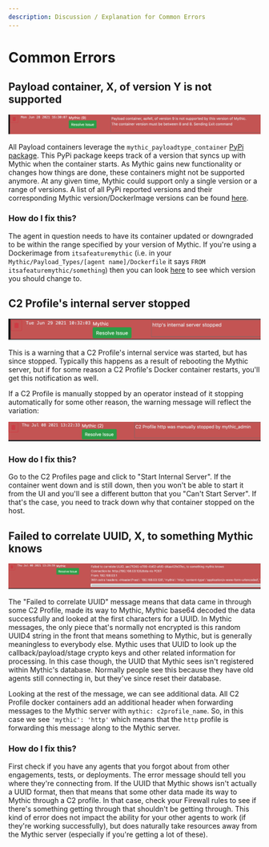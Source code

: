 ```yaml
---
description: Discussion / Explanation for Common Errors
---
```


# Common Errors

## Payload container, X, of version Y is not supported

![Payload container version not supported](<.gitbook/assets/Screen Shot 2021-07-08 at 1.10.23 PM.png>)

All Payload containers leverage the `mythic_payloadtype_container` [PyPi package](https://github.com/MythicMeta/Mythic\_PayloadType\_Container). This PyPi package keeps track of a version that syncs up with Mythic when the container starts. As Mythic gains new functionality or changes how things are done, these containers might not be supported anymore. At any given time, Mythic could support only a single version or a range of versions. A list of all PyPi reported versions and their corresponding Mythic version/DockerImage versions can be found [here](customizing/payload-type-development/container-syncing.md#current-payloadtype-versions).

### How do I fix this?

The agent in question needs to have its container updated or downgraded to be within the range specified by your version of Mythic. If you're using a Dockerimage from `itsafeaturemythic` (i.e. in your `Mythic/Payload_Types/[agent name]/Dockerfile` it says `FROM itsafeaturemythic/something`) then you can look [here](customizing/payload-type-development/container-syncing.md#current-payloadtype-versions) to see which version you should change to.&#x20;

## C2 Profile's internal server stopped

![http's internal server stopped](<.gitbook/assets/Screen Shot 2021-07-08 at 1.19.29 PM.png>)

This is a warning that a C2 Profile's internal service was started, but has since stopped. Typically this happens as a result of rebooting the Mythic server, but if for some reason a C2 Profile's Docker container restarts, you'll get this notification as well.

If a C2 Profile is manually stopped by an operator instead of it stopping automatically for some other reason, the warning message will reflect the variation:

![mythic\_admin stopped the c2 profile container](<.gitbook/assets/Screen Shot 2021-07-08 at 1.24.21 PM.png>)

### How do I fix this?

Go to the C2 Profiles page and click to "Start Internal Server". If the container went down and is still down, then you won't be able to start it from the UI and you'll see a different button that you "Can't Start Server". If that's the case, you need to track down why that container stopped on the host.

## Failed to correlate UUID, X, to something Mythic knows

![Failed to correlate UUID](<.gitbook/assets/Screen Shot 2021-07-08 at 1.30.29 PM.png>)

The "Failed to correlate UUID" message means that data came in through some C2 Profile, made its way to Mythic, Mythic base64 decoded the data successfully and looked at the first characters for a UUID. In Mythic messages, the only piece that's normally not encrypted is this random UUID4 string in the front that means something to Mythic, but is generally meaningless to everybody else. Mythic uses that UUID to look up the callback/payload/stage crypto keys and other related information for processing. In this case though, the UUID that Mythic sees isn't registered within Mythic's database. Normally people see this because they have old agents still connecting in, but they've since reset their database.&#x20;

Looking at the rest of the message, we can see additional data. All C2 Profile docker containers add an additional header when forwarding messages to the Mythic server with `mythic: c2profile_name`. So, in this case we see `'mythic': 'http'` which means that the `http` profile is forwarding this message along to the Mythic server.&#x20;

### How do I fix this?

First check if you have any agents that you forgot about from other engagements, tests, or deployments. The error message should tell you where they're connecting from. If the UUID that Mythic shows isn't actually a UUID format, then that means that some other data made its way to Mythic through a C2 profile. In that case, check your Firewall rules to see if there's something getting through that shouldn't be getting through. This kind of error does not impact the ability for your other agents to work (if they're working successfully), but does naturally take resources away from the Mythic server (especially if you're getting a lot of these).
